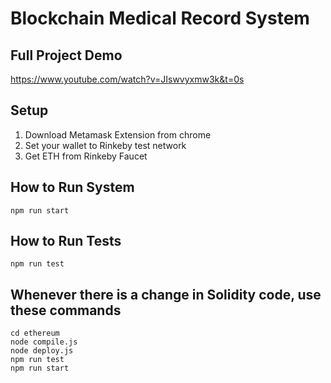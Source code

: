 # Blockchain Medical Record System

## Full Project Demo
https://www.youtube.com/watch?v=JIswvyxmw3k&t=0s

## Setup
1. Download Metamask Extension from chrome
2. Set your wallet to Rinkeby test network
3. Get ETH from Rinkeby Faucet

## How to Run System
```
npm run start
```

## How to Run Tests
```
npm run test
```

## Whenever there is a change in Solidity code, use these commands
```
cd ethereum
node compile.js
node deploy.js
npm run test
npm run start
```
